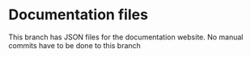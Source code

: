 # Documentation files
This branch has JSON files for the documentation website. No manual commits have to be done to this branch

